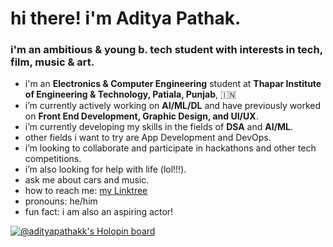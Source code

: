 # hi there! i'm **Aditya Pathak**.
### i'm an ambitious & young b. tech student with interests in tech, film, music & art. 

- i'm an **Electronics & Computer Engineering** student at **Thapar Institute of Engineering & Technology, Patiala, Punjab**, 🇮🇳
- i’m currently actively working on **AI/ML/DL** and have previously worked on **Front End Development, Graphic Design, and UI/UX**.
- i’m currently developing my skills in the fields of **DSA** and **AI/ML**.
- other fields i want to try are App Development and DevOps.
- i’m looking to collaborate and participate in hackathons and other tech competitions.
- i’m also looking for help with life (lol!!!).
- ask me about cars and music.
- how to reach me: [my Linktree](https://linktr.ee/adityapathakk)
- pronouns: he/him
- fun fact: i am also an aspiring actor!

[![@adityapathakk's Holopin board](https://holopin.me/adityapathakk)](https://holopin.io/@adityapathakk)
